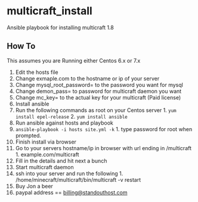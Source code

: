 # multicraft_install
Ansible playbook for installing multicraft 1.8

## How To
This assumes you are Running either Centos 6.x or 7.x

1. Edit the hosts file
  1. Change exmaple.com to the hostname or ip of your server
  2. Change mysql_root_password= to the password you want for mysql
  3. Change demon_pass= to password for multicraft daemon you want
  4. Change mc_key= to the actual key for your multicraft (Paid license)
2. Install ansible
  1. Run the following commands as root on your Centos server
    1. ```yum install epel-release```
    2. ```yum install ansible```
3. Run ansible against hosts and playbook
  1. ```ansible-playbook -i hosts site.yml -k```
    1. type password for root when prompted.
4. Finish install via browser
  1. Go to your servers hostname/ip in browser with url ending in /multicraft
    1. example.com/multicraft
  2. Fill in the details and hit next a bunch
5. Start multicraft daemon
  1. ssh into your server and run the following
    1. /home/minecraft/multicraft/bin/multicraft -v restart
6. Buy Jon a beer
  1. paypal address == billing@standouthost.com

